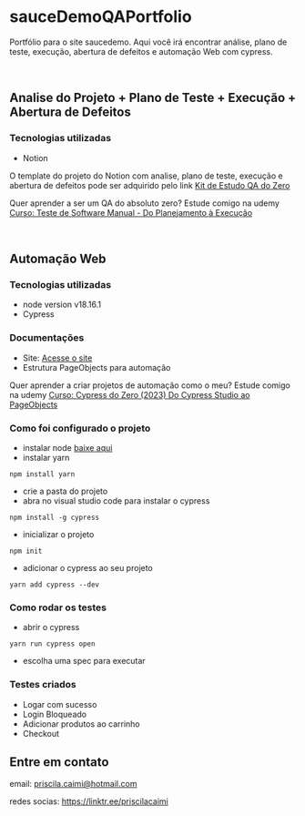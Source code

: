 # sauceDemoQAPortfolio
Portfólio para o site saucedemo. Aqui você irá encontrar análise, plano de teste, execução, abertura de defeitos e automação Web com cypress.

<br>

## Analise do Projeto + Plano de Teste + Execução + Abertura de Defeitos

### Tecnologias utilizadas
- Notion 

O template do projeto do Notion com analise, plano de teste, execução e abertura de defeitos pode ser adquirido pelo link [Kit de Estudo QA do Zero](https://priscilacaimi.notion.site/Kit-de-Estudo-QA-do-Zero-5d619cbbe23749818d6bb8cdbfa5f1ec)

Quer aprender a ser um QA do absoluto zero? Estude comigo na udemy [Curso: Teste de Software Manual - Do Planejamento à Execução](https://www.udemy.com/course/teste-de-software-manual-do-planejamento-a-execucao/learn/lecture/39172076?referralCode=058FAC22ED178AF903A8#overview)

<br> 

## Automação Web 


### Tecnologias utilizadas
- node version v18.16.1
- Cypress

### Documentações 

- Site: [Acesse o site](https://www.saucedemo.com/v1/)
- Estrutura PageObjects para automação

Quer aprender a criar projetos de automação como o meu? Estude comigo na udemy [Curso: Cypress do Zero (2023) Do Cypress Studio ao PageObjects](https://www.udemy.com/course/cypress-do-zero-2023-do-cypress-studio-ao-pageobjects/learn/lecture/39302978?referralCode=582149A71727BC0E9A93#overview)

### Como foi configurado o projeto


- instalar node [baixe aqui](https://nodejs.org/en/download) 
- instalar yarn
``` 
npm install yarn
```
- crie a pasta do projeto
- abra no visual studio code para instalar o cypress
```
npm install -g cypress
```
- inicializar o projeto
```
npm init
```
- adicionar o cypress ao seu projeto
```
yarn add cypress --dev
```


### Como rodar os testes 

- abrir o cypress

```
yarn run cypress open
```

- escolha uma spec para executar

### Testes criados

- Logar com sucesso
- Login Bloqueado 
- Adicionar produtos ao carrinho
- Checkout


## Entre em contato 

email: priscila.caimi@hotmail.com

redes socias: https://linktr.ee/priscilacaimi